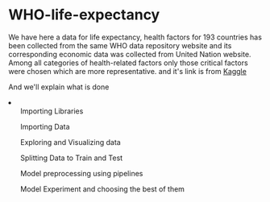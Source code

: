 # WHO-life-expectancy
<p>We have here a data for life expectancy, health factors for 193 countries has been collected from the same WHO data repository website and its corresponding economic data was collected from United Nation website. Among all categories of health-related factors only those critical factors were chosen which are more representative. and it's link is from <a href='https://www.kaggle.com/datasets/kumarajarshi/life-expectancy-who?fbclid=IwAR1GIwkSALG2KJ_QCzpyckvJquJXzMXKVs0JvKyAO6XL2Vuxh0jJ_hMBMFM'>Kaggle</a></p>
<p>And we'll explain what is done</p>
<li>
<ol>Importing Libraries</ol>
<ol>Importing Data</ol>
  <ol>Exploring and Visualizing data</ol>
 <ol>Splitting Data to Train and Test</ol>
 <ol>Model preprocessing using pipelines</ol>
 <ol>Model Experiment and choosing the best of them</ol>
</li>
